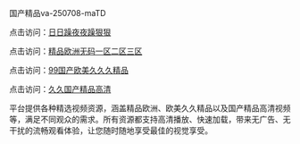 国产精品va-250708-maTD

点击访问：<a href="https://heiliaowzu4ur.pages.dev">日日躁夜夜躁狠狠</a>

点击访问：<a href="https://heiliaozj3tjd.pages.dev">精品欧洲无码一区二区三区</a>

点击访问：<a href="https://heiliaoe8ajia.pages.dev">99国产欧美久久久精品</a>

点击访问：<a href="https://heiliaoxqkkct.pages.dev">久久国产精品高清</a>

平台提供各种精选视频资源，涵盖精品欧洲、欧美久久精品以及国产精品高清视频等，满足不同观众的需求。所有资源都支持高清播放、快速加载，带来无广告、无干扰的流畅观看体验，让您随时随地享受最佳的视觉享受。

<span style="display:none;">[Canonical link](https://github.com/lvs20250708/lvs09 ）</span>
